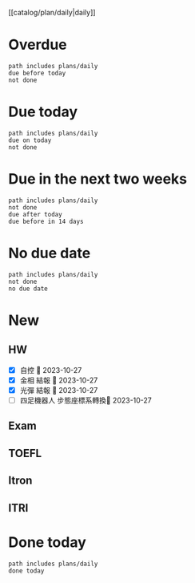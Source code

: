 [[catalog/plan/daily|daily]]
# Overdue
```tasks
path includes plans/daily
due before today
not done
```
# Due today
```tasks
path includes plans/daily
due on today
not done
```
# Due in the next two weeks
```tasks
path includes plans/daily
not done
due after today
due before in 14 days
```
# No due date
```tasks
path includes plans/daily
not done
no due date
```

# New
## HW
- [x] 自控 📅 2023-10-27
- [x] 金相 結報 📅 2023-10-27
- [x] 光彈 結報 📅 2023-10-27
- [ ] 四足機器人 步態座標系轉換📅 2023-10-27
## Exam
## TOEFL
## Itron
## ITRI

# Done today
```tasks
path includes plans/daily
done today
```